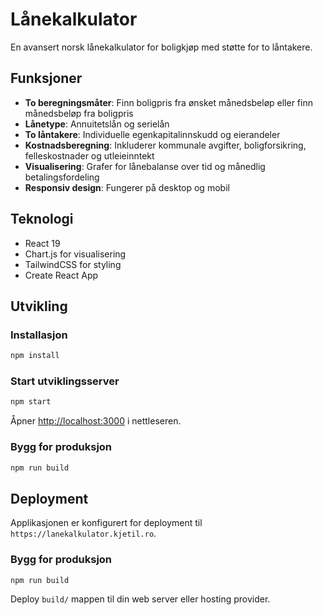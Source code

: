 # Lånekalkulator

En avansert norsk lånekalkulator for boligkjøp med støtte for to låntakere.

## Funksjoner

- **To beregningsmåter**: Finn boligpris fra ønsket månedsbeløp eller finn månedsbeløp fra boligpris
- **Lånetype**: Annuitetslån og serielån
- **To låntakere**: Individuelle egenkapitalinnskudd og eierandeler
- **Kostnadsberegning**: Inkluderer kommunale avgifter, boligforsikring, felleskostnader og utleieinntekt
- **Visualisering**: Grafer for lånebalanse over tid og månedlig betalingsfordeling
- **Responsiv design**: Fungerer på desktop og mobil

## Teknologi

- React 19
- Chart.js for visualisering
- TailwindCSS for styling
- Create React App

## Utvikling

### Installasjon
```bash
npm install
```

### Start utviklingsserver
```bash
npm start
```
Åpner [http://localhost:3000](http://localhost:3000) i nettleseren.

### Bygg for produksjon
```bash
npm run build
```

## Deployment

Applikasjonen er konfigurert for deployment til `https://lanekalkulator.kjetil.ro`.

### Bygg for produksjon
```bash
npm run build
```

Deploy `build/` mappen til din web server eller hosting provider.

